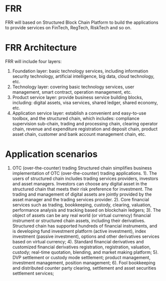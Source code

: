# FRR
FRR will based on Structured Block Chain Platform to build the applications to provide services on FinTech, RegTech, RiskTech and so on. 
# FRR Architecture
FRR will include four layers:
1. Foundation layer: basic technology services, including information security technology, artificial intelligence, big data, cloud technology, etc.
2. Technology layer: covering basic technology services, user management, smart contract, operation management, etc.
3. Product service layer: provide business service building blocks, including: digital assets, visa services, shared ledger, shared economy, etc.
4. Application service layer: establish a convenient and easy-to-use toolbox, and the structured chain, which includes: compliance supervision sub-chain, trading and processing chain, clearing operator chain, revenue and expenditure registration and deposit chain, product asset chain, customer and bank account management chain, etc.
# Application scenarios
1. OTC (over-the-counter) trading
Structured chain simplifies business implementation of OTC (over-the-counter) trading applications.
1). The users of structured chain includes trading services providers, investors and asset managers. Investors can choose any digital asset in the structured chain that meets their risk preference for investment. The trading and management of digital assets are jointly provided by the asset manager and the trading services provider.
2). Core financial services such as trading, bookkeeping, custody, clearing, valuation, performance analysis and tracking based on blockchain ledgers;
3). The object of assets can be any real world (or virtual currency) financial instrument or structured chain assets, including their derivatives. Structured chain has supported hundreds of financial instruments, and is developing fund investment platform (active investment), index investment (passive investment), options and other derivatives services based on virtual currency;
4). Standard financial derivatives and customized financial derivatives registration, registration, valuation, custody; real-time quotation, blending, and market making platform;
5). DVP settlement or custody mode settlement; product management, investment management, position management;
6). Fool bookkeeping and distributed counter party clearing, settlement and asset securities settlement services;
